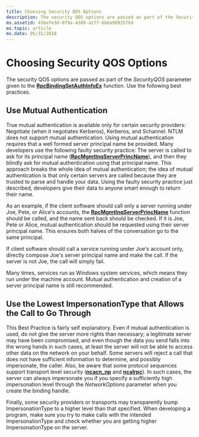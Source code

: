 ```yaml
---
title: Choosing Security QOS Options
description: The security QOS options are passed as part of the SecurityQOS parameter given to the RpcBindingSetAuthInfoEx function. Use the following best practices.
ms.assetid: 43befe3d-079a-4389-a1ff-6bda90935769
ms.topic: article
ms.date: 05/31/2018
---
```


# Choosing Security QOS Options

The security QOS options are passed as part of the *SecurityQOS* parameter given to the [**RpcBindingSetAuthInfoEx**](/windows/desktop/api/Rpcdce/nf-rpcdce-rpcbindingsetauthinfoexa) function. Use the following best practices.

## Use Mutual Authentication

True mutual authentication is available only for certain security providers: Negotiate (when it negotiates Kerberos), Kerberos, and Schannel. NTLM does not support mutual authentication. Using mutual authentication requires that a well formed server principal name be provided. Many developers use the following faulty security practice: The server is called to ask for its principal name ([**RpcMgmtInqServerPrincName**](/windows/desktop/api/Rpcdce/nf-rpcdce-rpcmgmtinqserverprincname)), and then they blindly ask for mutual authentication using that principal name. This approach breaks the whole idea of mutual authentication; the idea of mutual authentication is that only certain servers are called because they are trusted to parse and handle your data. Using the faulty security practice just described, developers give their data to anyone smart enough to return their name.

As an example, if the client software should call only a server running under Joe, Pete, or Alice's accounts, the [**RpcMgmtInqServerPrincName**](/windows/desktop/api/Rpcdce/nf-rpcdce-rpcmgmtinqserverprincname) function should be called, and the name sent back should be checked. If it is Joe, Pete or Alice, mutual authentication should be requested using their server principal name. This ensures both halves of the conversation go to the same principal.

If client software should call a service running under Joe's account only, directly compose Joe's server principal name and make the call. If the server is not Joe, the call will simply fail.

Many times, services run as Windows system services, which means they run under the machine account. Mutual authentication and creation of a server principal name is still recommended.

## Use the Lowest ImpersonationType that Allows the Call to Go Through

This Best Practice is fairly self explanatory. Even if mutual authentication is used, do not give the server more rights than necessary; a legitimate server may have been compromised, and even though the data you send falls into the wrong hands in such cases, at least the server will not be able to access other data on the network on your behalf. Some servers will reject a call that does not have sufficient information to determine, and possibly impersonate, the caller. Also, be aware that some protocol sequences support transport level security ([**ncacn\_np**](/windows/desktop/Midl/ncacn-np) and [**ncalrpc**](/windows/desktop/Midl/ncalrpc)). In such cases, the server can always impersonate you if you specify a sufficiently high impersonation level through the *NetworkOptions* parameter when you create the binding handle.

Finally, some security providers or transports may transparently bump ImpersonationType to a higher level than that specified. When developing a program, make sure you try to make calls with the intended ImpersonationType and check whether you are getting higher ImpersonationType on the server.

 

 